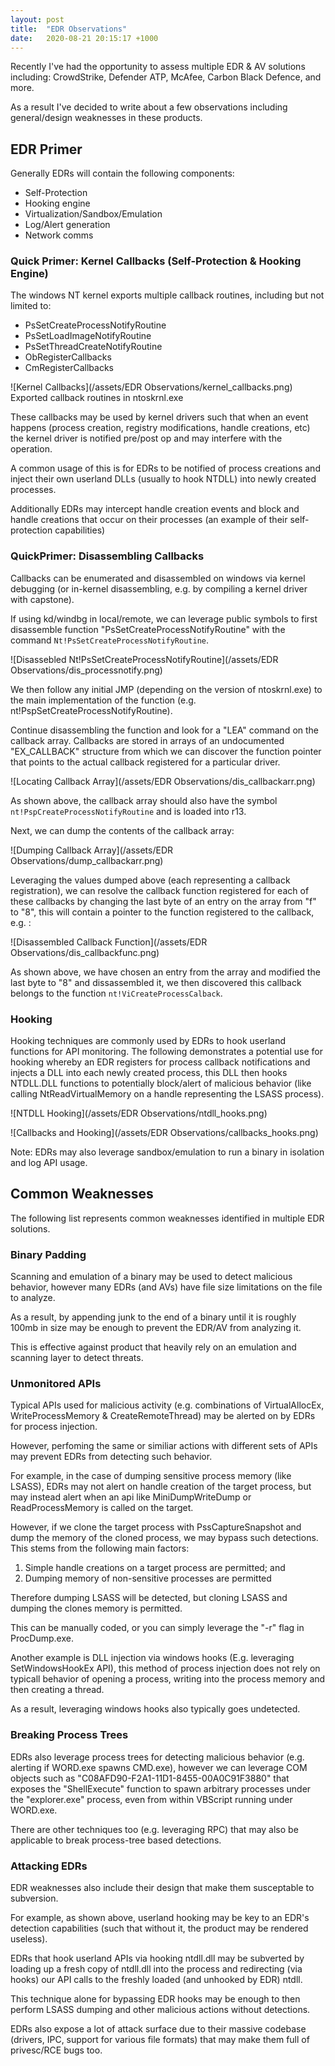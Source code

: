 ```yaml
---
layout: post
title:  "EDR Observations"
date:   2020-08-21 20:15:17 +1000
---
```

Recently I've had the opportunity to assess multiple EDR & AV solutions including: CrowdStrike, Defender ATP, McAfee, Carbon Black Defence, and more.

As a result I've decided to write about a few observations including general/design weaknesses in these products.

## EDR Primer

Generally EDRs will contain the following components:

* Self-Protection
* Hooking engine
* Virtualization/Sandbox/Emulation
* Log/Alert generation
* Network comms

### Quick Primer: Kernel Callbacks (Self-Protection & Hooking Engine)

The windows NT kernel exports multiple callback routines, including but not limited to:

* PsSetCreateProcessNotifyRoutine
* PsSetLoadImageNotifyRoutine
* PsSetThreadCreateNotifyRoutine
* ObRegisterCallbacks
* CmRegisterCallbacks

![Kernel Callbacks](/assets/EDR Observations/kernel_callbacks.png)
Exported callback routines in ntoskrnl.exe

These callbacks may be used by kernel drivers such that when an event happens (process creation, registry modifications, handle creations, etc) the kernel driver is notified pre/post op and may interfere with the operation.

A common usage of this is for EDRs to be notified of process creations and inject their own userland DLLs (usually to hook NTDLL) into newly created processes.

Additionally EDRs may intercept handle creation events and block and handle creations that occur on their processes (an example of their self-protection capabilities)

### QuickPrimer: Disassembling Callbacks

Callbacks can be enumerated and disassembled on windows via kernel debugging (or in-kernel disassembling, e.g. by compiling a kernel driver with capstone).

If using kd/windbg in local/remote, we can leverage public symbols to first disassemble function "PsSetCreateProcessNotifyRoutine" with the command `Nt!PsSetCreateProcessNotifyRoutine`.

![Disassebled Nt!PsSetCreateProcessNotifyRoutine](/assets/EDR Observations/dis_processnotify.png)

We then follow any initial JMP (depending on the version of ntoskrnl.exe) to the main implementation of the function (e.g. nt!PspSetCreateProcessNotifyRoutine).

Continue disassembling the function and look for a "LEA" command on the callback array. Callbacks are stored in arrays of an undocumented "EX_CALLBACK" structure from which we can discover the function pointer that points to the actual callback registered for a particular driver.

![Locating Callback Array](/assets/EDR Observations/dis_callbackarr.png)

As shown above, the callback array should also have the symbol `nt!PspCreateProcessNotifyRoutine` and is loaded into r13.

Next, we can dump the contents of the callback array:

![Dumping Callback Array](/assets/EDR Observations/dump_callbackarr.png)

Leveraging the values dumped above (each representing a callback registration), we can resolve the callback function registered for each of these callbacks by changing the last byte of an entry on the array from "f" to "8", this will contain a pointer to the function registered to the callback, e.g. :

![Disassembled Callback Function](/assets/EDR Observations/dis_callbackfunc.png)

As shown above, we have chosen an entry from the array and modified the last byte to "8" and dissassembled it, we then discovered this callback belongs to the function `nt!ViCreateProcessCalback`.

### Hooking

Hooking techniques are commonly used by EDRs to hook userland functions for API monitoring. The following demonstrates a potential use for hooking whereby an EDR registers for process callback notifications and injects a DLL into each newly created process, this DLL then hooks NTDLL.DLL functions to potentially block/alert of malicious behavior (like calling NtReadVirtualMemory on a handle representing the LSASS process).

![NTDLL Hooking](/assets/EDR Observations/ntdll_hooks.png)

![Callbacks and Hooking](/assets/EDR Observations/callbacks_hooks.png)

Note: EDRs may also leverage sandbox/emulation to run a binary in isolation and log API usage.


## Common Weaknesses

The following list represents common weaknesses identified in multiple EDR solutions.

### Binary Padding

Scanning and emulation of a binary may be used to detect malicious behavior, however many EDRs (and AVs) have file size limitations on the file to analyze.

As a result, by appending junk to the end of a binary until it is roughly 100mb in size may be enough to prevent the EDR/AV from analyzing it.

This is effective against product that heavily rely on an emulation and scanning layer to detect threats.

### Unmonitored APIs

Typical APIs used for malicious activity (e.g. combinations of VirtualAllocEx, WriteProcessMemory & CreateRemoteThread) may be alerted on by EDRs for process injection.

However, perfoming the same or similiar actions with different sets of APIs may prevent EDRs from detecting such behavior.

For example, in the case of dumping sensitive process memory (like LSASS), EDRs may not alert on handle creation of the target process, but may instead alert when an api like MiniDumpWriteDump or ReadProcessMemory is called on the target.

However, if we clone the target process with PssCaptureSnapshot and dump the memory of the cloned process, we may bypass such detections. This stems from the following main factors:

1. Simple handle creations on a target process are permitted; and
2. Dumping memory of non-sensitive processes are permitted

Therefore dumping LSASS will be detected, but cloning LSASS and dumping the clones memory is permitted.

This can be manually coded, or you can simply leverage the "-r" flag in ProcDump.exe.

Another example is DLL injection via windows hooks (E.g. leveraging SetWindowsHookEx API), this method of process injection does not rely on typicall behavior of opening a process, writing into the process memory and then creating a thread. 

As a result, leveraging windows hooks also typically goes undetected.

### Breaking Process Trees

EDRs also leverage process trees for detecting malicious behavior (e.g. alerting if WORD.exe spawns CMD.exe), however we can leverage COM objects such as "C08AFD90-F2A1-11D1-8455-00A0C91F3880" that exposes the "ShellExecute" function to spawn arbitrary processes under the "explorer.exe" process, even from within VBScript running under WORD.exe.

There are other techniques too (e.g. leveraging RPC) that may also be applicable to break process-tree based detections.

### Attacking EDRs

EDR weaknesses also include their design that make them susceptable to subversion.

For example, as shown above, userland hooking may be key to an EDR's detection capabilities (such that without it, the product may be rendered useless).

EDRs that hook userland APIs via hooking ntdll.dll may be subverted by loading up a fresh copy of ntdll.dll into the process and redirecting (via hooks) our API calls to the freshly loaded (and unhooked by EDR) ntdll.

This technique alone for bypassing EDR hooks may be enough to then perform LSASS dumping and other malicious actions without detections.

EDRs also expose a lot of attack surface due to their massive codebase (drivers, IPC, support for various file formats) that may make them full of privesc/RCE bugs too.
